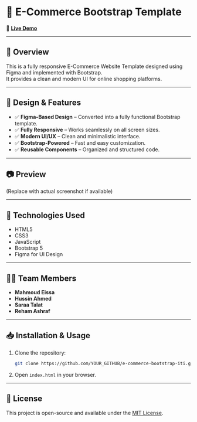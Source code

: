 # 🛒 E-Commerce Bootstrap Template

🔗 **[Live Demo](#)**

---

## 📌 Overview

This is a fully responsive E-Commerce Website Template designed using Figma and implemented with Bootstrap.  
It provides a clean and modern UI for online shopping platforms.

---

## 🎨 Design & Features

- ✅ **Figma-Based Design** – Converted into a fully functional Bootstrap template.
- ✅ **Fully Responsive** – Works seamlessly on all screen sizes.
- ✅ **Modern UI/UX** – Clean and minimalistic interface.
- ✅ **Bootstrap-Powered** – Fast and easy customization.
- ✅ **Reusable Components** – Organized and structured code.

---

## 📷 Preview

(Replace with actual screenshot if available)

---

## 🚀 Technologies Used

- HTML5
- CSS3
- JavaScript
- Bootstrap 5
- Figma for UI Design

---

## 👨‍💻 Team Members

- **Mahmoud Eissa**
- **Hussin Ahmed**
- **Saraa Talat**
- **Reham Ashraf**

---

## 📥 Installation & Usage

1. Clone the repository:
    ```bash
    git clone https://github.com/YOUR_GITHUB/e-commerce-bootstrap-iti.git
    ```

2. Open `index.html` in your browser.

---

## 📜 License

This project is open-source and available under the [MIT License](LICENSE).
